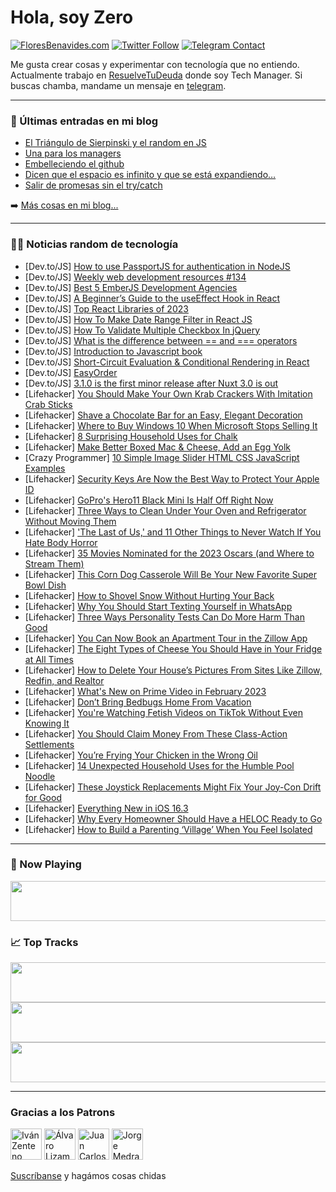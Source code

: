 # Hola, soy Zero

[![FloresBenavides.com](https://img.shields.io/website?down_message=oops&label=MiBlog&style=for-the-badge&up_message=online&url=https%3A%2F%2Ffloresbenavides.com)](https://floresbenavides.com) [![Twitter Follow](https://img.shields.io/twitter/follow/ZeroDragon?color=%231DA1F2&label=Follow&logo=twitter&logoColor=ffffff&style=for-the-badge)](https://twitter.com/zerodragon) [![Telegram Contact](https://img.shields.io/badge/escr%C3%ADbeme-ZeroDragon-%2326A5E4?style=for-the-badge&logo=telegram)](https://t.me/zerodragon)

Me gusta crear cosas y experimentar con tecnología que no entiendo.
Actualmente trabajo en [ResuelveTuDeuda](http://github.com/resuelve) donde soy Tech Manager.
Si buscas chamba, mandame un mensaje en [telegram](https://t.me/zerodragon).

---

### 📕 Últimas entradas en mi blog
<!-- BLOG-POST-LIST:START -->
- [El Triángulo de Sierpinski y el random en JS](https://floresbenavides.com/el-triangulo-de-sierpinski-y-el-random-en-js/)
- [Una para los managers](https://floresbenavides.com/una-para-los-managers/)
- [Embelleciendo el github](https://floresbenavides.com/embelleciendo-el-github/)
- [Dicen que el espacio es infinito y que se está expandiendo…](https://floresbenavides.com/dicen-que-el-espacio-es-infinito-y-que-se-esta-expandiendo/)
- [Salir de promesas sin el try/catch](https://floresbenavides.com/salir-de-promesas-sin-el-try-catch/)
<!-- BLOG-POST-LIST:END -->

➡️ [Más cosas en mi blog...](https://floresbenavides.com)

---

### 👨‍💻 Noticias random de tecnología
<!-- TECH-POSTS:START -->
- [Dev.to/JS] [How to use PassportJS for authentication in NodeJS](https://dev.to/arinze19/how-to-use-passportjs-for-authentication-in-nodejs-3e59)
- [Dev.to/JS] [Weekly web development resources #134](https://dev.to/vincenius/weekly-web-development-resources-134-47p1)
- [Dev.to/JS] [Best 5 EmberJS Development Agencies](https://dev.to/codersnews/best-5-emberjs-development-agencies-44o0)
- [Dev.to/JS] [A Beginner’s Guide to the useEffect Hook in React](https://dev.to/sidddabdullah/a-beginners-guide-to-the-useeffect-hook-in-react-2li0)
- [Dev.to/JS] [Top React Libraries of 2023](https://dev.to/thisissouray/top-react-libraries-of-2023-4476)
- [Dev.to/JS] [How To Make Date Range Filter in React JS](https://dev.to/reactjsguru/how-to-make-date-range-filter-in-react-js-5h4p)
- [Dev.to/JS] [How To Validate Multiple Checkbox In jQuery](https://dev.to/techsolutionstuff/how-to-validate-multiple-checkbox-in-jquery-1fbn)
- [Dev.to/JS] [What is the difference between == and === operators](https://dev.to/vamsi_76_89/what-is-the-difference-between-and-operators-34cf)
- [Dev.to/JS] [Introduction to Javascript book](https://dev.to/friendlyuser/introduction-to-javascript-book-3emo)
- [Dev.to/JS] [Short-Circuit Evaluation &amp; Conditional Rendering in React](https://dev.to/llleeeaaannn/short-circuit-evaluation-conditional-rendering-in-react-2053)
- [Dev.to/JS] [EasyOrder](https://dev.to/miguelgallardof/easyorder-la7)
- [Dev.to/JS] [3.1.0 is the first minor release after Nuxt 3.0 is out](https://dev.to/awaisalwaisy/310-is-the-first-minor-release-after-nuxt-30-is-out-1b7a)
- [Lifehacker] [You Should Make Your Own Krab Crackers With Imitation Crab Sticks](https://lifehacker.com/you-should-make-your-own-krab-crackers-with-imitation-c-1850026421)
- [Lifehacker] [Shave a Chocolate Bar for an Easy, Elegant Decoration](https://lifehacker.com/shave-a-chocolate-bar-for-an-easy-elegant-decoration-1850026414)
- [Lifehacker] [Where to Buy Windows 10 When Microsoft Stops Selling It](https://lifehacker.com/where-to-buy-windows-10-when-microsoft-stops-selling-it-1850025398)
- [Lifehacker] [8 Surprising Household Uses for Chalk](https://lifehacker.com/8-surprising-household-uses-for-chalk-1850025875)
- [Lifehacker] [Make Better Boxed Mac &amp; Cheese, Add an Egg Yolk](https://lifehacker.com/make-better-boxed-mac-cheese-add-an-egg-yolk-1850025468)
- [Crazy Programmer] [10 Simple Image Slider HTML CSS JavaScript Examples](https://www.thecrazyprogrammer.com/2023/01/image-slider-html-css-javascript.html)
- [Lifehacker] [Security Keys Are Now the Best Way to Protect Your Apple ID](https://lifehacker.com/security-keys-are-now-the-best-way-to-protect-your-appl-1850024776)
- [Lifehacker] [GoPro&#39;s Hero11 Black Mini Is Half Off Right Now](https://lifehacker.com/gopros-hero11-black-mini-is-half-off-right-now-1850024900)
- [Lifehacker] [Three Ways to Clean Under Your Oven and Refrigerator Without Moving Them](https://lifehacker.com/three-ways-to-clean-under-your-oven-and-refrigerator-wi-1850024896)
- [Lifehacker] [&#39;The Last of Us,&#39; and 11 Other Things to Never Watch If You Hate Body Horror](https://lifehacker.com/the-last-of-us-and-11-other-things-to-never-watch-if-y-1850022213)
- [Lifehacker] [35 Movies Nominated for the 2023 Oscars &lpar;and Where to Stream Them&rpar;](https://lifehacker.com/35-movies-nominated-for-the-2023-oscars-and-where-to-s-1850024206)
- [Lifehacker] [This Corn Dog Casserole Will Be Your New Favorite Super Bowl Dish](https://lifehacker.com/this-corn-dog-casserole-will-be-your-new-favorite-super-1850024106)
- [Lifehacker] [How to Shovel Snow Without Hurting Your Back](https://lifehacker.com/how-to-shovel-snow-without-hurting-your-back-1850023424)
- [Lifehacker] [Why You Should Start Texting Yourself in WhatsApp](https://lifehacker.com/why-you-should-start-texting-yourself-in-whatsapp-1850023373)
- [Lifehacker] [Three Ways Personality Tests Can Do More Harm Than Good](https://lifehacker.com/three-ways-personality-tests-can-do-more-harm-than-good-1850023002)
- [Lifehacker] [You Can Now Book an Apartment Tour in the Zillow App](https://lifehacker.com/you-can-now-book-an-apartment-tour-in-the-zillow-app-1850020877)
- [Lifehacker] [The Eight Types of Cheese You Should Have in Your Fridge at All Times](https://lifehacker.com/the-eight-types-of-cheese-you-should-have-in-your-fridg-1850020300)
- [Lifehacker] [How to Delete Your House’s Pictures From Sites Like Zillow, Redfin, and Realtor](https://lifehacker.com/how-to-delete-your-house-s-pictures-from-sites-like-zil-1850020773)
- [Lifehacker] [What&#39;s New on Prime Video in February 2023](https://lifehacker.com/whats-new-on-prime-video-in-february-2023-1850020479)
- [Lifehacker] [Don’t Bring Bedbugs Home From Vacation](https://lifehacker.com/don-t-bring-bedbugs-home-from-vacation-1850020051)
- [Lifehacker] [You&#39;re Watching Fetish Videos on TikTok Without Even Knowing It](https://lifehacker.com/youre-watching-fetish-videos-on-tiktok-without-even-kno-1850019997)
- [Lifehacker] [You Should Claim Money From These Class-Action Settlements](https://lifehacker.com/you-should-claim-money-from-these-class-action-settleme-1850020120)
- [Lifehacker] [You’re Frying Your Chicken in the Wrong Oil](https://lifehacker.com/you-re-frying-your-chicken-in-the-wrong-oil-1850018801)
- [Lifehacker] [14 Unexpected Household Uses for the Humble Pool Noodle](https://lifehacker.com/14-unexpected-household-uses-for-the-humble-pool-noodle-1850019454)
- [Lifehacker] [These Joystick Replacements Might Fix Your Joy-Con Drift for Good](https://lifehacker.com/these-joystick-replacements-might-fix-your-joy-con-drif-1850018788)
- [Lifehacker] [Everything New in iOS 16.3](https://lifehacker.com/everything-new-in-ios-16-3-1850019181)
- [Lifehacker] [Why Every Homeowner Should Have a HELOC Ready to Go](https://lifehacker.com/why-every-homeowner-should-have-a-heloc-ready-to-go-1850018785)
- [Lifehacker] [How to Build a Parenting ‘Village’ When You Feel Isolated](https://lifehacker.com/how-to-build-a-parenting-village-when-you-feel-isolat-1850018379)<!-- TECH-POSTS:END -->

---

### 🎵 Now Playing
<a href="https://spotify-now-playing-dun.vercel.app/now-playing?open"><img src="https://spotify-now-playing-dun.vercel.app/now-playing" width="540" height="64"></a>

### 📈 Top Tracks
<a href="https://spotify-now-playing-dun.vercel.app/top-tracks?i=1&open"><img src="https://spotify-now-playing-dun.vercel.app/top-tracks?i=1" width="540" height="64"></a>
<a href="https://spotify-now-playing-dun.vercel.app/top-tracks?i=2&open"><img src="https://spotify-now-playing-dun.vercel.app/top-tracks?i=2" width="540" height="64"></a>
<a href="https://spotify-now-playing-dun.vercel.app/top-tracks?i=3&open"><img src="https://spotify-now-playing-dun.vercel.app/top-tracks?i=3" width="540" height="64"></a>

---

### Gracias a los Patrons
[<img src="https://avatars.githubusercontent.com/u/243380?v=4" alt="Iván Zenteno" width="50px">](https://github.com/k001) [<img src="https://avatars.githubusercontent.com/u/19955639?v=4" alt="Álvaro Lizama" width="50px">](https://github.com/alvarolizama) [<img src="https://avatars.githubusercontent.com/u/2718753?v=4" alt="Juan Carlos Ruiz" width="50px">](https://github.com/JuanCrg90) [<img src="https://avatars.githubusercontent.com/u/37025?v=4" alt="Jorge Medrano" width="50px">](https://github.com/h1pp1e) 

[Suscríbanse](https://www.patreon.com/zerodragon) y hagámos cosas chidas
